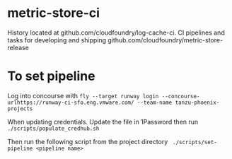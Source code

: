 # metric-store-ci

History located at github.com/cloudfoundry/log-cache-ci.
CI pipelines and tasks for developing and shipping github.com/cloudfoundry/metric-store-release

# To set pipeline

Log into concourse with
```fly --target runway login --concourse-urlhttps://runway-ci-sfo.eng.vmware.com/ --team-name tanzu-phoenix-projects```

When updating credentials. Update the file in 1Password then run
``` ./scripts/populate_credhub.sh```

Then run the following script from the project directory
``` ./scripts/set-pipeline <pipeline name>```